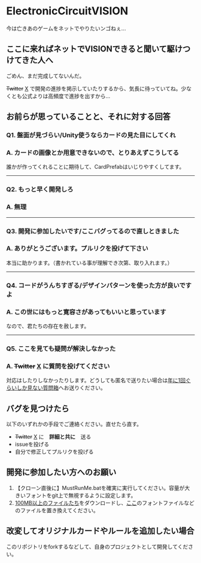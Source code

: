 # ElectronicCircuitVISION

今は亡きあのゲームをネットでやりたいンゴねぇ...

## ここに来ればネットでVISIONできると聞いて駆けつけてきた人へ

ごめん、まだ完成してないんだ。

~~Twitter~~ [X](https://twitter.com/ushirisu) で開発の進捗を掲示していたりするから、気長に待っていてね。少なくとも公式よりは高頻度で進捗を出すから...

## お前らが思っていることと、それに対する回答

### Q1. 盤面が見づらい/Unity使うならカードの見た目にしてくれ

### A. カードの画像とか用意できないので、とりあえずこうしてる

誰かが作ってくれることに期待して、CardPrefabはいじりやすくしてます。
***

### Q2. もっと早く開発しろ

### A. 無理

***

### Q3. 開発に参加したいです/ここバグってるので直しときました

### A. ありがとうございます。プルリクを投げて下さい

本当に助かります。（書かれている事が理解でき次第、取り入れます。）
***

### Q4. コードがうんちすぎる/デザインパターンを使った方が良いですよ

### A. この世にはもっと寛容さがあってもいいと思っています

なので、君たちの存在を赦します。
***

### Q5. ここを見ても疑問が解決しなかった

### A. ~~Twitter~~ [X](https://twitter.com/ushirisu) に質問を投げてください

対応はしたりしなかったりします。どうしても匿名で送りたい場合は[年に1回ぐらいしか見ない質問箱](https://peing.net/ja/97f4324ebd7cef)へお送りください。

## バグを見つけたら

以下のいずれかの手段でご連絡ください。直せたら直す。

* ~~Twitter~~ [X](https://twitter.com/ushirisu) に　**詳細と共に**　送る
* issueを投げる
* 自分で修正してプルリクを投げる

## 開発に参加したい方へのお願い

1. 【クローン直後に】MustRunMe.batを確実に実行してください。容量が大きいフォントをgit上で無視するように設定します。
1. [100MB以上のファイルたち](https://drive.google.com/drive/folders/1jFDCKRVQxDGjULCjxQdQmAlHZj3L4v_p?usp=sharing)をダウンロードし、[ここ](ECV_main/Assets/ECV/Font/)のフォントファイルなどのファイルを置き換えてください。

## 改変してオリジナルカードやルールを追加したい場合

このリポジトリをforkするなどして、自身のプロジェクトとして開発してください。
